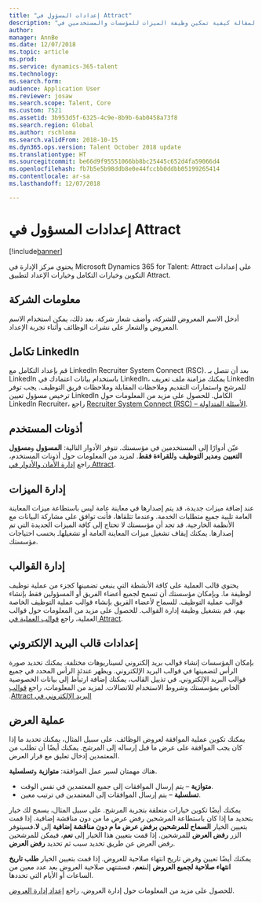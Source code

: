 ```yaml
---
title: "إعدادات المسؤول في Attract"
description: "تشرح هذه المقالة كيفية تمكين وظيفة الميزات للمؤسسات والمستخدمين في Attract."
author: 
manager: AnnBe
ms.date: 12/07/2018
ms.topic: article
ms.prod: 
ms.service: dynamics-365-talent
ms.technology: 
ms.search.form: 
audience: Application User
ms.reviewer: josaw
ms.search.scope: Talent, Core
ms.custom: 7521
ms.assetid: 3b953d5f-6325-4c9e-8b9b-6ab0458a73f8
ms.search.region: Global
ms.author: rschloma
ms.search.validFrom: 2018-10-15
ms.dyn365.ops.version: Talent October 2018 update
ms.translationtype: HT
ms.sourcegitcommit: be66d9f95551066bb8bc25445c652d4fa59066d4
ms.openlocfilehash: fb7b5e5b98ddb8e0e44fccbb0ddbb05199265414
ms.contentlocale: ar-sa
ms.lasthandoff: 12/07/2018

---
```


# <a name="admin-settings-in-attract"></a>إعدادات المسؤول في Attract
[!include[banner](../includes/banner.md)]

يحتوي مركز الإدارة في Microsoft Dynamics 365 for Talent: Attract على إعدادات التكوين وخيارات التكامل وخيارات الإعداد لتطبيق Attract.

## <a name="company-information"></a>معلومات الشركة

أدخل الاسم المعروض للشركة، وأضف شعار شركة. بعد ذلك، يمكن استخدام الاسم المعروض والشعار على نشرات الوظائف وأثناء تجربة الإعداد.

## <a name="linkedin-integration"></a>تكامل LinkedIn

قم بإعداد التكامل مع LinkedIn Recruiter System Connect (RSC). بعد أن تتصل بـ LinkedIn باستخدام بيانات اعتمادك في LinkedIn، يمكنك مزامنة ملف تعريف LinkedIn للمرشح واستمارات التقديم وملاحظات المقابلة وملاحظات فريق التوظيف. يجب توفر ترخيص مسؤول تعيين LinkedIn الكامل. للحصول على مزيد من المعلومات حول LinkedIn Recruiter، راجع [Recruiter System Connect (RSC) – الأسئلة المتداولة](https://www.linkedin.com/help/recruiter/answer/90483).

## <a name="user-permissions"></a>أذونات المستخدم

عيّن أدوارًا إلى المستخدمين في مؤسستك. تتوفر الأدوار التالية: **المسؤول** و**مسؤول التعيين** و**مدير التوظيف** و**للقراءة فقط**. لمزيد من المعلومات حول أذونات المستخدم، راجع [إدارة الأمان والأدوار في Attract‬](./security-attract.md).

## <a name="feature-management"></a>إدارة الميزات

عند إضافة ميزات جديدة، قد يتم إصدارها في معاينة عامة ليس باستطاعة ميزات المعاينة العامة تلبية جميع متطلبات الخدمة. وعندما تتلقاها، فأنت توافق على مشاركة البيانات مع الأنظمة الخارجية. قد تجد أن مؤسستك لا تحتاج إلى كافة الميزات الجديدة التي تم إصدارها. يمكنك إيقاف تشغيل ميزات المعاينة العامة أو تشغيلهاـ بحسب احتياجات مؤسستك.

## <a name="template-management"></a>إدارة القوالب

يحتوي قالب العملية على كافة الأنشطة التي ينبغي تضمينها كجزء من عملية توظيف لوظيفة ما. وبإمكان مؤسستك أن تسمح لجميع أعضاء الفريق أو المسؤولين فقط بإنشاء قوالب عملية التوظيف. للسماح لأعضاء الفريق بإنشاء قوالب عملية التوظيف الخاصة بهم، قم بتشغيل وظيفة إدارة القوالب. للحصول على مزيد من المعلومات حول قوالب العملية، راجع [قوالب العملية في Attract‎](./process-templates-attract.md).

## <a name="email-template-settings"></a>إعدادات قالب البريد الإلكتروني

بإمكان المؤسسات إنشاء قوالب بريد إلكتروني لسيناريوهات مختلفة. يمكنك تحديد صورة الرأس لتضمينها في قوالب البريد الإلكتروني. ويظهر عندئذٍ الرأس المحدد في جميع قوالب البريد الإلكتروني. في تذييل القالب، يمكنك إضافة ارتباط إلى بيانات الخصوصية الخاص بمؤسستك وشروط الاستخدام للاتصالات. لمزيد من المعلومات، راجع [‬‏‫قوالب البريد الإلكتروني في Attract‎](./email-templates.md).

## <a name="offer-process"></a>عملية العرض

يمكنك تكوين عملية الموافقة لعروض الوظائف. على سبيل المثال، يمكنك تحديد ما إذا كان يجب الموافقة على عرض ما قبل إرساله إلى المرشح. يمكنك أيضًا أن تطلب من المعتمدين إدخال تعليق مع قرار العرض.

هناك مهمتان لسير عمل الموافقة: **متوازية** و**تسلسلية**.

- **متوازية** – يتم إرسال الموافقات إلى جميع المعتمدين في نفس الوقت.
- **تسلسلية** – يتم إرسال الموافقات إلى المعتمدين في ترتيب معين.

يمكنك أيضًا تكوين خيارات متعلقة بتجربة المرشح. على سبيل المثال، يسمح لك خيار بتحديد ما إذا كان باستطاعة المرشحين رفض عرض ما من دون مناقشة إضافية. إذا قمت بتعيين الخيار **السماح للمرشحين برفض عرض ما م دون مناقشة إضافية** إلى **لا**،فسيتوفر الزر **رفض العرض** للمرشحين. إذا قمت بتعيين هذا الخيار إلى **نعم**، فيمكن للمرشحين رفض العرض عن طريق تحديد سبب ثم تحديد **رفض العرض**.

يمكنك أيضًا تعيين وفرض تاريخ انتهاء صلاحية للعروض. إذا قمت بتعيين الخيار **طلب تاريخ انتهاء صلاحية لجميع العروض** إلى**نعم**، فستنتهي صلاحية العروض بعد عدد معين من الساعات أو الأيام التي تحددها.

للحصول على مزيد من المعلومات حول إدارة العروض، راجع [إعداد إدارة العروض](./offer-setup.md).

